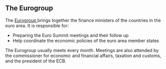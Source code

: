 ##  The Eurogroup

The [ Eurogroup ](https://www.consilium.europa.eu/en/council-eu/eurogroup/)
brings together the finance ministers of the countries in the euro area. It is
responsible for:

  * Preparing the Euro Summit meetings and their follow up 
  * Help coordinate the economic policies of the euro area member states 

The Eurogroup usually meets every month. Meetings are also attended by the
commissioner for economic and financial affairs, taxation and customs, and the
president of the ECB.
